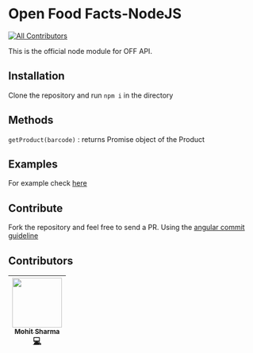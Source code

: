 # Open Food Facts-NodeJS
[![All Contributors](https://img.shields.io/badge/all_contributors-1-orange.svg?style=flat-square)](#contributors)

This is the official node module for OFF API.

## Installation

Clone the repository and run `npm i` in the directory

## Methods

`getProduct(barcode)` : returns Promise object of the Product

## Examples

For example check [here](example/examples.js)

## Contribute

Fork the repository and feel free to send a PR.
Using the [angular commit guideline](https://github.com/angular/angular.js/blob/master/DEVELOPERS.md#commits)

## Contributors

<!-- ALL-CONTRIBUTORS-LIST:START - Do not remove or modify this section -->
<!-- prettier-ignore -->
| [<img src="https://avatars0.githubusercontent.com/u/26259547?v=4" width="100px;"/><br /><sub><b>Mohit Sharma</b></sub>](https://github.com/ms10398)<br />[💻](https://github.com/openfoodfacts/openfoodfacts-nodejs/commits?author=ms10398 "Code") |
| :---: |
<!-- ALL-CONTRIBUTORS-LIST:END -->

